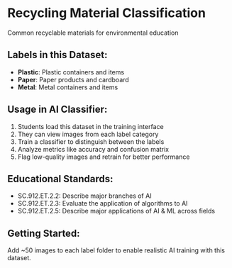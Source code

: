 # Recycling Material Classification

Common recyclable materials for environmental education

## Labels in this Dataset:
- **Plastic**: Plastic containers and items
- **Paper**: Paper products and cardboard
- **Metal**: Metal containers and items

## Usage in AI Classifier:
1. Students load this dataset in the training interface
2. They can view images from each label category  
3. Train a classifier to distinguish between the labels
4. Analyze metrics like accuracy and confusion matrix
5. Flag low-quality images and retrain for better performance

## Educational Standards:
- SC.912.ET.2.2: Describe major branches of AI
- SC.912.ET.2.3: Evaluate the application of algorithms to AI  
- SC.912.ET.2.5: Describe major applications of AI & ML across fields

## Getting Started:
Add ~50 images to each label folder to enable realistic AI training with this dataset.
